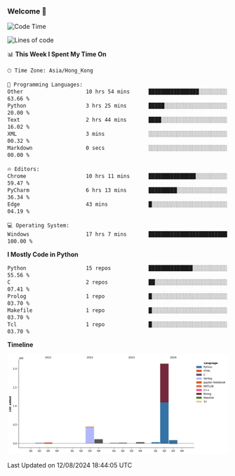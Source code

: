 ### Welcome 👋

<!--START_SECTION:waka-->
![Code Time](http://img.shields.io/badge/Code%20Time-529%20hrs-blue)

![Lines of code](https://img.shields.io/badge/From%20Hello%20World%20I%27ve%20Written-2.9%20million%20lines%20of%20code-blue)

📊 **This Week I Spent My Time On** 

```text
🕑︎ Time Zone: Asia/Hong_Kong

💬 Programming Languages: 
Other                    10 hrs 54 mins      ████████████████░░░░░░░░░   63.66 % 
Python                   3 hrs 25 mins       █████░░░░░░░░░░░░░░░░░░░░   20.00 % 
Text                     2 hrs 44 mins       ████░░░░░░░░░░░░░░░░░░░░░   16.02 % 
XML                      3 mins              ░░░░░░░░░░░░░░░░░░░░░░░░░   00.32 % 
Markdown                 0 secs              ░░░░░░░░░░░░░░░░░░░░░░░░░   00.00 % 

🔥 Editors: 
Chrome                   10 hrs 11 mins      ███████████████░░░░░░░░░░   59.47 % 
PyCharm                  6 hrs 13 mins       █████████░░░░░░░░░░░░░░░░   36.34 % 
Edge                     43 mins             █░░░░░░░░░░░░░░░░░░░░░░░░   04.19 % 

💻 Operating System: 
Windows                  17 hrs 7 mins       █████████████████████████   100.00 % 
```

**I Mostly Code in Python** 

```text
Python                   15 repos            ██████████████░░░░░░░░░░░   55.56 % 
C                        2 repos             ██░░░░░░░░░░░░░░░░░░░░░░░   07.41 % 
Prolog                   1 repo              █░░░░░░░░░░░░░░░░░░░░░░░░   03.70 % 
Makefile                 1 repo              █░░░░░░░░░░░░░░░░░░░░░░░░   03.70 % 
Tcl                      1 repo              █░░░░░░░░░░░░░░░░░░░░░░░░   03.70 % 
```



**Timeline**

![Lines of Code chart](https://raw.githubusercontent.com/xhj2501/xhj2501/main/assets/bar_graph.png)


 Last Updated on 12/08/2024 18:44:05 UTC
<!--END_SECTION:waka-->



